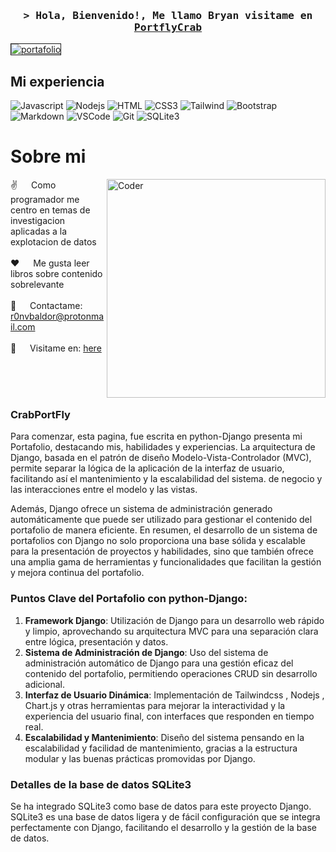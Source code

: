 
<!--
<h2 align="center">
  Bienvenido  a Mi repo PortflyCrab!
  <img src="https://media.giphy.com/media/hvRJCLFzcasrR4ia7z/giphy.gif" width="28">
</h2>
-->
<h3 align="center">
        <samp>&gt; Hola, Bienvenido!, Me llamo Bryan visitame en 
                <b><a target="_blank" href="https://github.com/Ron4-kw0rk3r/Portafolio-django">PortflyCrab</a></b>
        </samp>
</h3>

<a href="https://ibb.co/cXtZRX0"><img src="https://i.ibb.co/YT81JTm/portafolio.png" alt="portafolio" border="1"></a>
## Mi experiencia

![Javascript](https://img.shields.io/badge/Javascript-F0DB4F?style=for-the-badge&labelColor=black&logo=javascript&logoColor=F0DB4F)
![Nodejs](https://img.shields.io/badge/Nodejs-3C873A?style=for-the-badge&labelColor=black&logo=node.js&logoColor=3C873A)
![HTML](https://img.shields.io/badge/HTML5-E34F26?style=for-the-badge&logo=html5&logoColor=white)
![CSS3](https://img.shields.io/badge/CSS3-1572B6?style=for-the-badge&logo=css3&logoColor=white)
![Tailwind](https://img.shields.io/badge/Tailwind_CSS-092749?style=for-the-badge&logo=tailwindcss&logoColor=06B6D4&labelColor=000000)
![Bootstrap](https://img.shields.io/badge/Bootstrap-563D7C?style=for-the-badge&logo=bootstrap&logoColor=white)
![Markdown](https://img.shields.io/badge/Markdown-000000?style=for-the-badge&logo=markdown&logoColor=white)
![VSCode](https://img.shields.io/badge/Visual_Studio-0078d7?style=for-the-badge&logo=visual%20studio&logoColor=white)
![Git](https://img.shields.io/badge/Git-F05032?style=for-the-badge&logo=git&logoColor=white)
![SQLite3](https://img.shields.io/badge/SQLite3-003B57?style=for-the-badge&logo=sqlite&logoColor=003B57) 

 <!-- About me -->
 # Sobre mi
 
<p>
 <img align="right" width="350" src="https://i.ibb.co/54ShRm4/profile.jpg" alt="Coder" />
  
 ✌️ &emsp; Como programador me centro en temas de investigacion aplicadas a la explotacion de datos <br/><br/>
 ❤️ &emsp; Me gusta leer libros sobre contenido sobrelevante <br/><br/>
 📧 &emsp; Contactame: r0nvbaldor@protonmail.com<br/><br/>
 💬 &emsp; Visitame en: [here](https://github.com/Ron4-kw0rk3r)

</p>
<br/>
<br/>
<br/>


### CrabPortFly
Para comenzar, esta pagina, fue escrita en python-Django presenta mi Portafolio, destacando mis, habilidades y experiencias. La arquitectura de Django, basada en el patrón de diseño Modelo-Vista-Controlador (MVC), permite separar la lógica de la aplicación de la interfaz de usuario, facilitando así el mantenimiento y la escalabilidad del sistema.
de negocio y las interacciones entre el modelo y las vistas.

Además, Django ofrece un sistema de administración generado automáticamente que puede ser utilizado para gestionar el contenido del portafolio de manera eficiente.
En resumen, el desarrollo de un sistema de portafolios con Django no solo proporciona una base sólida y escalable para la presentación de proyectos y habilidades, sino que también ofrece una amplia gama de herramientas y funcionalidades que facilitan la gestión y mejora continua del portafolio.



### Puntos Clave del Portafolio con python-Django:

1. **Framework Django**: Utilización de Django para un desarrollo web rápido y limpio, aprovechando su arquitectura MVC para una separación clara entre lógica, presentación y datos.
2. **Sistema de Administración de Django**: Uso del sistema de administración automático de Django para una gestión eficaz del contenido del portafolio, permitiendo operaciones CRUD sin desarrollo adicional.
3. **Interfaz de Usuario Dinámica**: Implementación de Tailwindcss , Nodejs , Chart.js y otras herramientas para mejorar la interactividad y la experiencia del usuario final, con interfaces que responden en tiempo real.
4. **Escalabilidad y Mantenimiento**: Diseño del sistema pensando en la escalabilidad y facilidad de mantenimiento, gracias a la estructura modular y las buenas prácticas promovidas por Django.


### Detalles de la base de datos SQLite3

Se ha integrado SQLite3 como base de datos para este proyecto Django. SQLite3 es una base de datos ligera y de fácil configuración que se integra perfectamente con Django, facilitando el desarrollo y la gestión de la base de datos.
